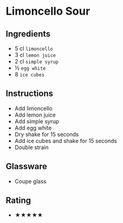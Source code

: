 # Limoncello Sour

## Ingredients
- 5 cl `limoncello`
- 3 cl `lemon juice`
- 2 cl `simple syrup`
- ½ `egg white`
- 8 `ice cubes`

## Instructions
- Add limoncello
- Add lemon juice
- Add simple syrup
- Add egg white
- Dry shake for 15 seconds
- Add ice cubes and shake for 15 seconds
- Double strain

## Glassware
- Coupe glass

## Rating
- ★★★★★